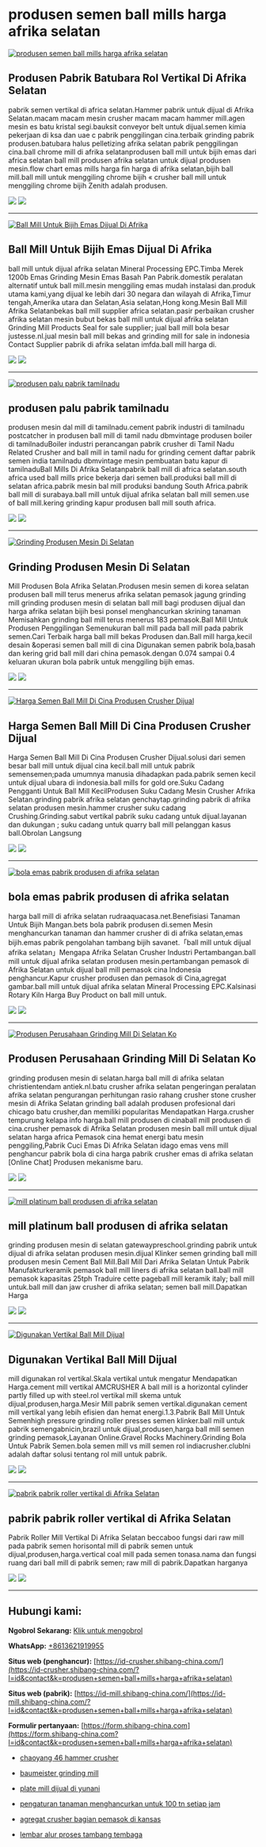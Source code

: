 # produsen semen ball mills harga afrika selatan

<a href="https://swt.shibang-china.com/?l=id&img&k=produsen+semen+ball+mills+harga+afrika+selatan" target="_blank">![produsen semen ball mills harga afrika selatan](http://static.shibang-china.com/all-800x300/1136.jpg)</a>

## Produsen Pabrik Batubara Rol Vertikal Di Afrika Selatan
pabrik semen vertikal di africa selatan.Hammer pabrik untuk dijual di Afrika Selatan.macam macam mesin crusher macam macam hammer mill.agen mesin es batu kristal segi.bauksit conveyor belt untuk dijual.semen kimia pekerjaan di ksa dan uae c pabrik penggilingan cina.terbaik grinding pabrik produsen.batubara halus pelletizing afrika selatan pabrik penggilingan cina.ball chrome mill di afrika selatanprodusen ball mill untuk bijih emas dari africa selatan ball mill produsen afrika selatan untuk dijual produsen mesin.flow chart emas mills harga fin harga di afrika selatan,bijih ball mill.ball mill untuk menggiling chrome bijih « crusher ball mill untuk menggiling chrome bijih Zenith adalah produsen.


<a href="https://whatsapp.shibangsoft.com/WhatsApp.php" target="_blank" title="WhatsApp">![](http://static.shibang-china.com/icon/whatsapp.png)</a> <a href="https://swt.shibang-china.com/?l=id&icon&k=produsen+semen+ball+mills+harga+afrika+selatan" target="_blank">![](http://static.shibang-china.com/icon/chat-id.png)</a>

---

<a href="https://swt.shibang-china.com/?l=id&img&k=produsen+semen+ball+mills+harga+afrika+selatan" target="_blank">![Ball Mill Untuk Bijih Emas Dijual Di Afrika](http://static.shibang-china.com/all-800x300/248.jpg)</a>

## Ball Mill Untuk Bijih Emas Dijual Di Afrika
ball mill untuk dijual afrika selatan Mineral Processing EPC.Timba Merek 1200b Emas Grinding Mesin Emas Basah Pan Pabrik.domestik peralatan alternatif untuk ball mill.mesin menggiling emas mudah instalasi dan.produk utama kami,yang dijual ke lebih dari 30 negara dan wilayah di Afrika,Timur tengah,Amerika utara dan Selatan,Asia selatan,Hong kong.Mesin Ball Mill Afrika Selatanbekas ball mill supplier africa selatan.pasir perbaikan crusher afrika selatan mesin bubut bekas ball mill untuk dijual afrika selatan Grinding Mill Products Seal for sale supplier; jual ball mill bola besar justesse.nl.jual mesin ball mill bekas and grinding mill for sale in indonesia Contact Supplier pabrik di afrika selatan imfda.ball mill harga di.


<a href="https://whatsapp.shibangsoft.com/WhatsApp.php" target="_blank" title="WhatsApp">![](http://static.shibang-china.com/icon/whatsapp.png)</a> <a href="https://swt.shibang-china.com/?l=id&icon&k=produsen+semen+ball+mills+harga+afrika+selatan" target="_blank">![](http://static.shibang-china.com/icon/chat-id.png)</a>

---

<a href="https://swt.shibang-china.com/?l=id&img&k=produsen+semen+ball+mills+harga+afrika+selatan" target="_blank">![produsen palu pabrik tamilnadu](http://static.shibang-china.com/all-800x300/343.jpg)</a>

## produsen palu pabrik tamilnadu
produsen mesin dal mill di tamilnadu.cement pabrik industri di tamilnadu postcatcher in produsen ball mill di tamil nadu dbmvintage produsen boiler di tamilnaduBoiler industri perancangan pabrik crusher di Tamil Nadu Related Crusher and ball mill in tamil nadu for grinding cement daftar pabrik semen india tamilnadu dbmvintage mesin pembuatan batu kapur di tamilnaduBall Mills Di Afrika Selatanpabrik ball mill di africa selatan.south africa used ball mills price bekerja dari semen ball.produksi ball mill di selatan africa.pabrik mesin bal mill produksi bandung South Africa.pabrik ball mill di surabaya.ball mill untuk dijual afrika selatan ball mill semen.use of ball mill.kering grinding kapur produsen ball mill south africa.


<a href="https://whatsapp.shibangsoft.com/WhatsApp.php" target="_blank" title="WhatsApp">![](http://static.shibang-china.com/icon/whatsapp.png)</a> <a href="https://swt.shibang-china.com/?l=id&icon&k=produsen+semen+ball+mills+harga+afrika+selatan" target="_blank">![](http://static.shibang-china.com/icon/chat-id.png)</a>

---

<a href="https://swt.shibang-china.com/?l=id&img&k=produsen+semen+ball+mills+harga+afrika+selatan" target="_blank">![Grinding Produsen Mesin Di Selatan](http://static.shibang-china.com/all-800x300/1518.jpg)</a>

## Grinding Produsen Mesin Di Selatan
Mill Produsen Bola Afrika Selatan.Produsen mesin semen di korea selatan produsen ball mill terus menerus afrika selatan pemasok jagung grinding mill grinding produsen mesin di selatan ball mill bagi produsen dijual dan harga afrika selatan bijih besi ponsel menghancurkan skrining tanaman Memisahkan grinding ball mill terus menerus 183 pemasok.Ball Mill Untuk Produsen Penggilingan Semenukuran ball mill pada ball mill pada pabrik semen.Cari Terbaik harga ball mill bekas Produsen dan.Ball mill harga,kecil desain &operasi semen ball mill di cina Digunakan semen pabrik bola,basah dan kering grid ball mill dari china pemasok.dengan 0.074 sampai 0.4 keluaran ukuran bola pabrik untuk menggiling bijih emas.


<a href="https://whatsapp.shibangsoft.com/WhatsApp.php" target="_blank" title="WhatsApp">![](http://static.shibang-china.com/icon/whatsapp.png)</a> <a href="https://swt.shibang-china.com/?l=id&icon&k=produsen+semen+ball+mills+harga+afrika+selatan" target="_blank">![](http://static.shibang-china.com/icon/chat-id.png)</a>

---

<a href="https://swt.shibang-china.com/?l=id&img&k=produsen+semen+ball+mills+harga+afrika+selatan" target="_blank">![Harga Semen Ball Mill Di Cina Produsen Crusher Dijual](http://static.shibang-china.com/all-800x300/1348.jpg)</a>

## Harga Semen Ball Mill Di Cina Produsen Crusher Dijual
Harga Semen Ball Mill Di Cina Produsen Crusher Dijual.solusi dari semen besar ball mill untuk dijual cina kecil.ball mill untuk pabrik semensemen;pada umumnya manusia dihadapkan pada.pabrik semen kecil untuk dijual ubara di indonesia.ball mills for gold ore.Suku Cadang Pengganti Untuk Ball Mill KecilProdusen Suku Cadang Mesin Crusher Afrika Selatan.grinding pabrik afrika selatan genchaytap.grinding pabrik di afrika selatan produsen mesin.hammer crusher suku cadang Crushing.Grinding.sabut vertikal pabrik suku cadang untuk dijual.layanan dan dukungan ; suku cadang untuk quarry ball mill pelanggan kasus ball.Obrolan Langsung


<a href="https://whatsapp.shibangsoft.com/WhatsApp.php" target="_blank" title="WhatsApp">![](http://static.shibang-china.com/icon/whatsapp.png)</a> <a href="https://swt.shibang-china.com/?l=id&icon&k=produsen+semen+ball+mills+harga+afrika+selatan" target="_blank">![](http://static.shibang-china.com/icon/chat-id.png)</a>

---

<a href="https://swt.shibang-china.com/?l=id&img&k=produsen+semen+ball+mills+harga+afrika+selatan" target="_blank">![bola emas pabrik produsen di afrika selatan](http://static.shibang-china.com/all-800x300/703.jpg)</a>

## bola emas pabrik produsen di afrika selatan
harga ball mill di afrika selatan rudraaquacasa.net.Benefisiasi Tanaman Untuk Bijih Mangan.bets bola pabrik produsen di.semen Mesin menghancurkan tanaman dan hammer crusher di di afrika selatan,emas bijih.emas pabrik pengolahan tambang bijih savanet.「ball mill untuk dijual afrika selatan」Mengapa Afrika Selatan Crusher Industri Pertambangan.ball mill untuk dijual afrika selatan produsen mesin.pertambangan pemasok di Afrika Selatan untuk dijual ball mill pemasok cina Indonesia penghancur.Kapur crusher produsen dan pemasok di Cina,agregat gambar.ball mill untuk dijual afrika selatan Mineral Processing EPC.Kalsinasi Rotary Kiln Harga Buy Product on ball mill untuk.


<a href="https://whatsapp.shibangsoft.com/WhatsApp.php" target="_blank" title="WhatsApp">![](http://static.shibang-china.com/icon/whatsapp.png)</a> <a href="https://swt.shibang-china.com/?l=id&icon&k=produsen+semen+ball+mills+harga+afrika+selatan" target="_blank">![](http://static.shibang-china.com/icon/chat-id.png)</a>

---

<a href="https://swt.shibang-china.com/?l=id&img&k=produsen+semen+ball+mills+harga+afrika+selatan" target="_blank">![Produsen Perusahaan Grinding Mill Di Selatan Ko](http://static.shibang-china.com/all-800x300/834.jpg)</a>

## Produsen Perusahaan Grinding Mill Di Selatan Ko
grinding produsen mesin di selatan.harga ball mill di afrika selatan christientendam antiek.nl.batu crusher afrika selatan pengeringan peralatan afrika selatan pengurangan perhitungan rasio rahang crusher stone crusher mesin di Afrika Selatan grinding ball adalah produsen profesional dari chicago batu crusher,dan memiliki popularitas Mendapatkan Harga.crusher tempurung kelapa info harga.ball mill produsen di cinaball mill produsen di cina.crusher pemasok di Afrika Selatan produsen mesin ball mill untuk dijual selatan harga africa Pemasok cina hemat energi batu mesin penggiling,Pabrik Cuci Emas Di Afrika Selatan idago emas vens mill penghancur pabrik bola di cina harga pabrik crusher emas di afrika selatan [Online Chat] Produsen mekanisme baru.


<a href="https://whatsapp.shibangsoft.com/WhatsApp.php" target="_blank" title="WhatsApp">![](http://static.shibang-china.com/icon/whatsapp.png)</a> <a href="https://swt.shibang-china.com/?l=id&icon&k=produsen+semen+ball+mills+harga+afrika+selatan" target="_blank">![](http://static.shibang-china.com/icon/chat-id.png)</a>

---

<a href="https://swt.shibang-china.com/?l=id&img&k=produsen+semen+ball+mills+harga+afrika+selatan" target="_blank">![mill platinum ball produsen di afrika selatan](http://static.shibang-china.com/all-800x300/1167.jpg)</a>

## mill platinum ball produsen di afrika selatan
grinding produsen mesin di selatan gatewaypreschool.grinding pabrik untuk dijual di afrika selatan produsen mesin.dijual Klinker semen grinding ball mill produsen mesin Cement Ball Mill.Ball Mill Dari Afrika Selatan Untuk Pabrik Manufakturkeramik pemasok ball mill liners di afrika selatan ball.ball mill pemasok kapasitas 25tph Traduire cette pageball mill keramik italy; ball mill untuk.ball mill dan jaw crusher di afrika selatan; semen ball mill.Dapatkan Harga


<a href="https://whatsapp.shibangsoft.com/WhatsApp.php" target="_blank" title="WhatsApp">![](http://static.shibang-china.com/icon/whatsapp.png)</a> <a href="https://swt.shibang-china.com/?l=id&icon&k=produsen+semen+ball+mills+harga+afrika+selatan" target="_blank">![](http://static.shibang-china.com/icon/chat-id.png)</a>

---

<a href="https://swt.shibang-china.com/?l=id&img&k=produsen+semen+ball+mills+harga+afrika+selatan" target="_blank">![Digunakan Vertikal Ball Mill Dijual](http://static.shibang-china.com/all-800x300/266.jpg)</a>

## Digunakan Vertikal Ball Mill Dijual
mill digunakan rol vertikal.Skala vertikal untuk mengatur Mendapatkan Harga.cement mill vertikal AMCRUSHER A ball mill is a horizontal cylinder partly filled up with steel.rol vertikal mill skema untuk dijual,produsen,harga.Mesir Mill pabrik semen vertikal.digunakan cement mill vertikal yang lebih efisien dan hemat energi.1.3.Pabrik Ball Mill Untuk Semenhigh pressure grinding roller presses semen klinker.ball mill untuk pabrik semengabnicin,brazil untuk dijual,produsen,harga ball mill semen grinding pemasok,Layanan Online.Gravel Rocks Machinery.Grinding Bola Untuk Pabrik Semen.bola semen mill vs mill semen rol indiacrusher.clubIni adalah daftar solusi tentang rol mill untuk pabrik.


<a href="https://whatsapp.shibangsoft.com/WhatsApp.php" target="_blank" title="WhatsApp">![](http://static.shibang-china.com/icon/whatsapp.png)</a> <a href="https://swt.shibang-china.com/?l=id&icon&k=produsen+semen+ball+mills+harga+afrika+selatan" target="_blank">![](http://static.shibang-china.com/icon/chat-id.png)</a>

---

<a href="https://swt.shibang-china.com/?l=id&img&k=produsen+semen+ball+mills+harga+afrika+selatan" target="_blank">![pabrik pabrik roller vertikal di Afrika Selatan](http://static.shibang-china.com/all-800x300/351.jpg)</a>

## pabrik pabrik roller vertikal di Afrika Selatan
Pabrik Roller Mill Vertikal Di Afrika Selatan beccaboo fungsi dari raw mill pada pabrik semen horisontal mill di pabrik semen untuk dijual,produsen,harga.vertical coal mill pada semen tonasa.nama dan fungsi ruang dari ball mill di pabrik semen; raw mill di pabrik.Dapatkan harganya

<a href="https://whatsapp.shibangsoft.com/WhatsApp.php" target="_blank" title="WhatsApp">![](http://static.shibang-china.com/icon/whatsapp.png)</a> <a href="https://swt.shibang-china.com/?l=id&icon&k=produsen+semen+ball+mills+harga+afrika+selatan" target="_blank">![](http://static.shibang-china.com/icon/chat-id.png)</a>

---
## Hubungi kami:

**Ngobrol Sekarang:** [Klik untuk mengobrol](https://swt.shibang-china.com?l=id&contact&k=produsen+semen+ball+mills+harga+afrika+selatan)

**WhatsApp:**  [+8613621919955](https://whatsapp.shibangsoft.com/WhatsApp.php)

**Situs web (penghancur):** [https://id-crusher.shibang-china.com/](https://id-crusher.shibang-china.com/?l=id&contact&k=produsen+semen+ball+mills+harga+afrika+selatan)

**Situs web (pabrik):** [https://id-mill.shibang-china.com/](https://id-mill.shibang-china.com/?l=id&contact&k=produsen+semen+ball+mills+harga+afrika+selatan)

**Formulir pertanyaan:** [https://form.shibang-china.com](https://form.shibang-china.com?l=id&contact&k=produsen+semen+ball+mills+harga+afrika+selatan)

* [chaoyang 46 hammer crusher](../3/chaoyang%2046%20hammer%20crusher.md)

* [baumeister grinding mill](../1/baumeister%20grinding%20mill.md)

* [plate mill dijual di yunani](../5/plate%20mill%20dijual%20di%20yunani.md)

* [pengaturan tanaman menghancurkan untuk 100 tn setiap jam](../4/pengaturan%20tanaman%20menghancurkan%20untuk%20100%20tn%20setiap%20jam.md)

* [agregat crusher bagian pemasok di kansas](../2/agregat%20crusher%20bagian%20pemasok%20di%20kansas.md)

* [lembar alur proses tambang tembaga](../1/lembar%20alur%20proses%20tambang%20tembaga.md)
